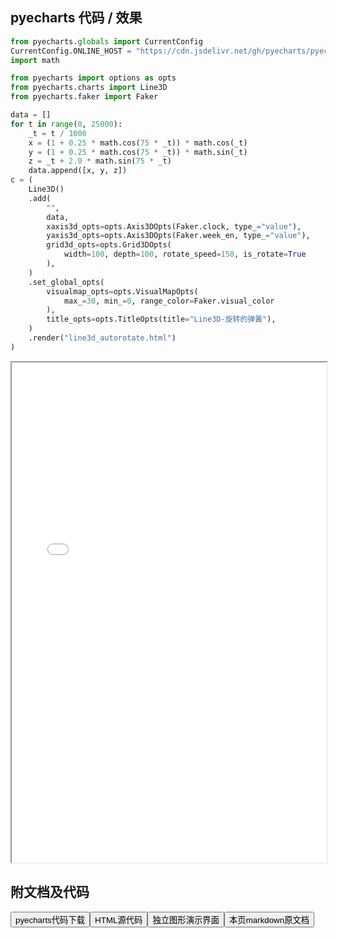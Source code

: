 
## pyecharts 代码 / 效果

```python
from pyecharts.globals import CurrentConfig
CurrentConfig.ONLINE_HOST = "https://cdn.jsdelivr.net/gh/pyecharts/pyecharts-assets@latest/assets/"
import math

from pyecharts import options as opts
from pyecharts.charts import Line3D
from pyecharts.faker import Faker

data = []
for t in range(0, 25000):
    _t = t / 1000
    x = (1 + 0.25 * math.cos(75 * _t)) * math.cos(_t)
    y = (1 + 0.25 * math.cos(75 * _t)) * math.sin(_t)
    z = _t + 2.0 * math.sin(75 * _t)
    data.append([x, y, z])
c = (
    Line3D()
    .add(
        "",
        data,
        xaxis3d_opts=opts.Axis3DOpts(Faker.clock, type_="value"),
        yaxis3d_opts=opts.Axis3DOpts(Faker.week_en, type_="value"),
        grid3d_opts=opts.Grid3DOpts(
            width=100, depth=100, rotate_speed=150, is_rotate=True
        ),
    )
    .set_global_opts(
        visualmap_opts=opts.VisualMapOpts(
            max_=30, min_=0, range_color=Faker.visual_color
        ),
        title_opts=opts.TitleOpts(title="Line3D-旋转的弹簧"),
    )
    .render("line3d_autorotate.html")
)
```

<iframe width="100%" height="800px" src="/pyecharts/Line3D/line3d_autorotate.html"></iframe>

## 附文档及代码

<a href="https://cdn.jsdelivr.net/gh/wfy-belief/python/docs/pyecharts/Line3D/line3d_autorotate.py"><button class="mybutton">pyecharts代码下载</button></a><a href="https://cdn.jsdelivr.net/gh/wfy-belief/python/docs/pyecharts/Line3D/line3d_autorotate.html"><button class="mybutton">HTML源代码</button></a><a href="https://python.wfyblog.cn/pyecharts/Line3D/line3d_autorotate.html"><button class="mybutton">独立图形演示界面</button></a><a href="https://cdn.jsdelivr.net/gh/wfy-belief/python/docs/pyecharts/Line3D/line3d_autorotate.md"><button class="mybutton">本页markdown原文档</button></a>